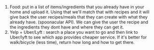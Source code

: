 1. Food: put in a list of items/ingredients that you already have in your home and upload it. Using that we'll match that with recipes and it will give back the user recipes/meals that they can create with what they already have. (spoonacular API). We can give the user the recipe and the ingredients they dont have and where they can get it.
2. Yelp + Uber/Lyft : search a place you want to go and then link to Uber/lyft to see which app provides cheaper service. If it's better for walk/bicycle (less time), return how long and how to get there.
